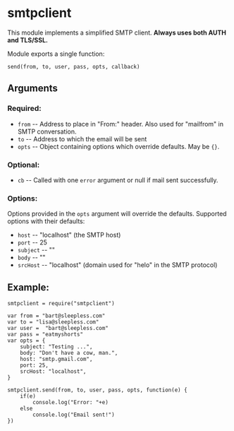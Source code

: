 # smtpclient

This module implements a simplified SMTP client.
**Always uses both AUTH and TLS/SSL.**

Module exports a single function:

	send(from, to, user, pass, opts, callback)

## Arguments

### Required:

* `from` -- Address to place in "From:" header.  Also used for "mailfrom" in SMTP conversation.
* `to` -- Address to which the email will be sent
* `opts` -- Object containing options which override defaults.  May be `{}`.

### Optional:

* `cb` -- Called with one `error` argument or null if mail sent successfully.

### Options:

Options provided in the `opts` argument will override the defaults.
Supported options with their defaults:

* `host` -- "localhost" (the SMTP host)
* `port` -- 25
* `subject` -- "" 
* `body` -- "" 
* `srcHost` -- "localhost" (domain used for "helo" in the SMTP protocol)

## Example: 

	smtpclient = require("smtpclient")

	var from = "bart@sleepless.com"
	var to = "lisa@sleepless.com"
	var user =  "bart@sleepless.com"
	var pass = "eatmyshorts"
	var opts = {
		subject: "Testing ...",
		body: "Don't have a cow, man.",
		host: "smtp.gmail.com",
		port: 25,
		srcHost: "localhost",
	}

	smtpclient.send(from, to, user, pass, opts, function(e) {
		if(e) 
			console.log("Error: "+e)
		else
			console.log("Email sent!")
	})


